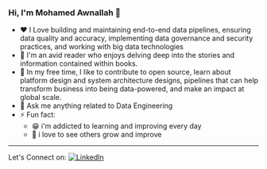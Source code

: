 ### Hi, I'm Mohamed Awnallah 👋

- :heart: I Love building and maintaining end-to-end data pipelines, ensuring data quality and accuracy, implementing data governance and security practices, and working with big data technologies
- :book: I'm an avid reader who enjoys delving deep into the stories and information contained within books.
- 👯 In my free time, I like to contribute to open source, learn about platform design and system architecture designs, pipelines that can help transform business into being data-powered, and make an impact at global scale.
- 💬 Ask me anything related to Data Engineering
- ⚡ Fun fact: 
  - 😁 i'm addicted to learning and improving every day
  - :pencil: i love to see others grow and improve

---
Let's Connect on: [![LinkedIn](https://img.shields.io/badge/Linkedin-blue?style=flat&logo=linkedin&labelColor=blue)](https://www.linkedin.com/mohamedawnallah)
